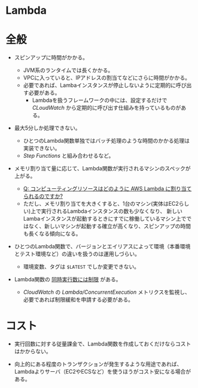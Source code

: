 Lambda
====

# 全般

* スピンアップに時間がかかる。
  * JVM系のランタイムでは長くかかる。
  * VPCに入っていると、IPアドレスの割当てなどにさらに時間がかかる。
  * 必要であれば、Lambaインスタンスが停止しないように定期的に呼び出す必要がある。
    * Lambdaを扱うフレームワークの中には、設定するだけで *CLoudWatch* から定期的に呼び出す仕組みを持っているものがある。

* 最大5分しか処理できない。
  * ひとつのLambda関数単独ではバッチ処理のような時間のかかる処理は実装できない。
  * *Step Functions* と組み合わせるなど。

* メモリ割り当て量に応じて、Lambda関数が実行されるマシンのスペックが上がる。
  * [Q: コンピューティングリソースはどのように AWS Lambda に割り当てられるのですか?](https://aws.amazon.com/jp/lambda/faqs/)
  * ただし、メモリ割り当てを大きくすると、1台のマシン(実体はEC2らしい)上で実行されるLambdaインスタンスの数も少なくなり、
    新しいLambaインスタンスが起動するときにすでに稼働しているマシン上でではなく、新しいマシンが起動する確立が高くなり、スピンアップの時間も長くなる傾向になる。

* ひとつのLambda関数で、バージョンとエイリアスによって環境（本番環境とテスト環境など）の違いを扱うのは運用しづらい。
  * 環境変数、タグは `$LATEST` でしか変更できない。

* Lambda関数の [同時実行数には制限](https://docs.aws.amazon.com/ja_jp/lambda/latest/dg/concurrent-executions.html#concurrent-execution-safety-limit) がある。
  * *CloudWatch* の *Lambda/ConcurrentExecution* メトリクスを監視し、必要であれば制限緩和を申請する必要がある。

# コスト

* 実行回数に対する従量課金で、Lambda関数を作成しておくだけならコストはかからない。

* 向上的にある程度のトランザクションが発生するような用途であれば、Lambdaよりサーバ（EC2やECSなど）を使うほうがコスト安になる場合がある。
